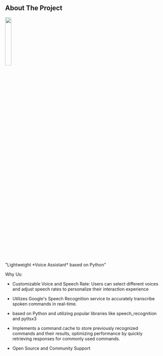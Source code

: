 ## About The Project

<div>
  <img src="https://github.com/salimizel/Voice-Assistance/blob/master/Happy.gif" style="width: 20%;">
  <p>"Lightweight *Voice Assistant* based on Python"</p>
</div>


Why Us:
- Customizable Voice and Speech Rate: Users can select different voices and adjust speech rates to personalize their interaction experience

-  Utilizes Google's Speech Recognition service to accurately transcribe spoken commands in real-time.

- based on Python and utilizing popular libraries like speech_recognition and pyttsx3

- Implements a command cache to store previously recognized commands and their results, optimizing performance by quickly retrieving responses for commonly used commands.

- Open Source and Community Support
